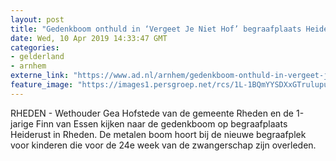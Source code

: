 ```yaml
---
layout: post
title: "Gedenkboom onthuld in ‘Vergeet Je Niet Hof’ begraafplaats Heiderust"
date: Wed, 10 Apr 2019 14:33:47 GMT
categories: 
- gelderland 
- arnhem 
externe_link: "https://www.ad.nl/arnhem/gedenkboom-onthuld-in-vergeet-je-niet-hof-begraafplaats-heiderust~ac87abaa/"
feature_image: "https://images1.persgroep.net/rcs/1L-1BQmYYSDXxGTrulupuwwMyiI/diocontent/145230746/_fitwidth/400/?appId=21791a8992982cd8da851550a453bd7f&quality=0.7"
---
```


RHEDEN - Wethouder Gea Hofstede van de gemeente Rheden en de 1-jarige Finn van Essen kijken naar de gedenkboom op begraafplaats Heiderust in Rheden. De metalen boom hoort bij de nieuwe begraafplek voor kinderen die voor de 24e week van de zwangerschap zijn overleden.
